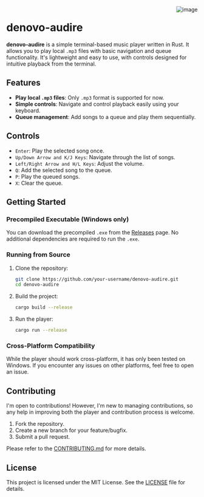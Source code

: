 <img align="right" alt="image" title="denovo-audire-icon" src="https://github.com/user-attachments/assets/3e8bd0e2-3b4d-4659-a667-554486bab56a"/> 

# denovo-audire

**denovo-audire** is a simple terminal-based music player written in Rust. It allows you to play local `.mp3` files with basic navigation and queue functionality. It's lightweight and easy to use, with controls designed for intuitive playback from the terminal.

## Features

- **Play local `.mp3` files**: Only `.mp3` format is supported for now.
- **Simple controls**: Navigate and control playback easily using your keyboard.
- **Queue management**: Add songs to a queue and play them sequentially.

## Controls

- `Enter`: Play the selected song once.
- `Up/Down Arrow and K/J Keys`: Navigate through the list of songs.
- `Left/Right Arrow and H/L Keys`: Adjust the volume.
- `Q`: Add the selected song to the queue.
- `P`: Play the queued songs.
- `X`: Clear the queue.

## Getting Started

### Precompiled Executable (Windows only)

You can download the precompiled `.exe` from the [Releases](https://github.com/BekirKagan/denovo-audire/releases) page. No additional dependencies are required to run the `.exe`.

### Running from Source

1. Clone the repository:
   ```bash
   git clone https://github.com/your-username/denovo-audire.git
   cd denovo-audire

2. Build the project:
   ```bash
   cargo build --release

3. Run the player:
   ```bash
   cargo run --release

### Cross-Platform Compatibility

While the player should work cross-platform, it has only been tested on Windows. If you encounter any issues on other platforms, feel free to open an issue.

## Contributing

I'm open to contributions! However, I'm new to managing contributions, so any help in improving both the player and contribution process is welcome.

1. Fork the repository.
2. Create a new branch for your feature/bugfix.
3. Submit a pull request.

Please refer to the [CONTRIBUTING.md](CONTRIBUTING.md) for more details.

## License

This project is licensed under the MIT License. See the [LICENSE](LICENSE) file for details.
